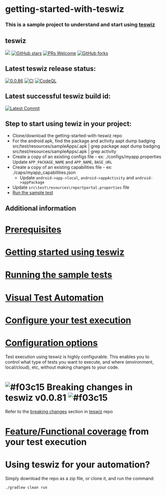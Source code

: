 # getting-started-with-teswiz
### This is a sample project to understand and start using [teswiz](https://github.com/znsio/teswiz)

## teswiz
[![](https://badges.frapsoft.com/os/v3/open-source.svg)](https://github.com/znsio/teswiz)
[![GitHub stars](https://img.shields.io/github/stars/znsio/teswiz.svg?style=flat)](https://github.com/znsio/teswiz/stargazers)
[ ![PRs Welcome](https://img.shields.io/badge/PRs-Welcome-brightgreen.svg?style=flat )](https://github.com/znsio/teswiz/pulls)
[![GitHub forks](https://img.shields.io/github/forks/znsio/teswiz.svg?style=social&label=Fork)](https://github.com/znsio/teswiz/network)

## Latest teswiz release status:
[![0.0.86](https://jitpack.io/v/znsio/teswiz.svg)](https://jitpack.io/#znsio/teswiz)
[![CI](https://github.com/znsio/teswiz/actions/workflows/Build_And_Run_Unit_Tests_CI.yml/badge.svg)](https://github.com/znsio/teswiz/actions/workflows/Build_And_Run_Unit_Tests_CI.yml)
[![CodeQL](https://github.com/znsio/teswiz/actions/workflows/codeql-analysis.yml/badge.svg)](https://github.com/znsio/teswiz/actions/workflows/codeql-analysis.yml)

## Latest successful teswiz build id:
[![Latest Commit](https://img.shields.io/badge/commit-71b9caa4c4-blue.svg)](https://jitpack.io/#znsio/teswiz)

## Step to start using tewiz in your project:

* Clone/download the getting-started-with-teswiz repo
* For the android apk, find the package and activity
  aapt dump badging src/test/resources/sampleApps/<apkname>.apk | grep package
  aapt dump badging src/test/resources/sampleApps/<apkname>.apk | grep activity
* Create a copy of an existing configs file - ex: ./configs/myapp.properties
  Update `APP_PACKAGE_NAME` and `APP_NAME`, `BASE_URL`
* Create a copy of an existing capabilities file - ex: ./caps/myapp_capabilities.json
  * Update `android->app->local`, `android->appActivity` and `android->appPackage`
* Update `src\test\resources\reportportal.properties` file
* [Run the sample test](https://github.com/znsio/teswiz/blob/main/docs/SampleTests-README.md) 

## Additional information

# [Prerequisites](https://github.com/znsio/teswiz/blob/main/docs/GettingStartedUsingTeswiz-README.md)

# [Getting started using teswiz](https://github.com/znsio/teswiz/blob/main/docs/GettingStartedUsingTeswiz-README.md)

# [Running the sample tests](https://github.com/znsio/teswiz/blob/main/docs/SampleTests-README.md)

# [Visual Test Automation](https://github.com/znsio/teswiz/blob/main/docs/RunningVisualTests-README.md)

# [Configure your test execution](https://github.com/znsio/teswiz/blob/main/docs/ConfiguringTestExecution-README.md)

# [Configuration options](https://github.com/znsio/teswiz/blob/main/docs/ConfigurationParameters-README.md)
Test execution using teswiz is highly configurable. This enables you to control what type of tests you want to execute, and where (environment, local/cloud), etc, without making changes to your code.

# ![#f03c15](https://placehold.co/15x15/f03c15/f03c15.png) Breaking changes in teswiz v0.0.81 ![#f03c15](https://placehold.co/15x15/f03c15/f03c15.png)
Refer to the [breaking changes](https://github.com/znsio/teswiz/blob/main/docs/BreakingChanges-README.md) section in [teswiz](https://github.com/znsio/teswiz) repo

# [Feature/Functional coverage](https://github.com/znsio/teswiz/blob/main/docs/FeatureCoverage-README.md) from your test execution

# Using teswiz for your automation?

Simply download the repo as a zip file, or clone it, and run the command:

    ./gradlew clean run

